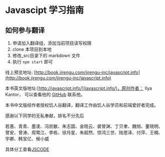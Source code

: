 Javascipt 学习指南
=======

## 如何参与翻译

1. 申请加入翻译组，添加当前项目读写权限
1. clone 本项目到本地
2. 修改_src目录下的 markdown 文件
3. 执行 `npm start` 即可

线上预览地址: [http://book.jirengu.com/jirengu-inc/javascript.info](http://book.jirengu.com/jirengu-inc/javascript.info)

本书英文版地址:[http://javascript.info/](javascript.info/)，原创作者： Ilya Kantor， 可以查看他的 [GitHub](https://github.com/iliakan) 联系他。

本书中文版经作者授权饥人谷翻译，翻译工作由饥人谷学员和前端爱好者完成。

感谢以下同学的无私奉献，排名不分先后

若愚、青青、墨凌、冯凯敏、朱志国、金晓云、裘曾渊、丁贝聿、魏旭、董晓明、曾安、曾涛、周鹭江、李栋、徐月星、朱超然、惊鸿三世、陆恩泽、付萍、王楠、宇卿、韩宝亿、候小威

具体分工查看[JSCODE](http://jscode.me/topic/98/%E5%86%85%E5%AE%B9%E5%A4%A7%E7%BA%B2-%E4%BB%BB%E5%8A%A1%E5%88%86%E5%B7%A5)

